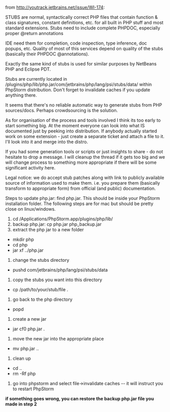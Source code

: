 from http://youtrack.jetbrains.net/issue/WI-174:

STUBS are normal, syntactically correct PHP files that contain function & class signatures, constant definitions, etc. for all built in PHP stuff and most standard extensions. Stubs need to include complete PHPDOC, especially proper @return annotations

IDE need them for completion, code inspection, type inference, doc popups, etc. Quality of most of this services depend on quality of the stubs (basically their PHPDOC @annotations).

Exactly the same kind of stubs is used for similar purposes by NetBeans PHP and Eclipse PDT.

Stubs are currently located in
/plugins/php/lib/php.jar/com/jetbrains/php/lang/psi/stubs/data/ within PhpStorm distribution. Don't forget to invalidate caches if you update anything there.

It seems that there's no reliable automatic way to generate stubs from PHP sources/docs. Perhaps crowdsourcing is the solution.

As for organisation of the process and tools involved I think its too early to start something big.
At the moment everyone can look into what IS documented just by peeking into distribution. If anybody actually started work on some extension - just create a separate ticket and attach a file to it. I'll look into it and merge into the distro.

If you had some generation tools or scripts or just insights to share - do not hesitate to drop a message.
I will cleanup the thread if it gets too big and we will change process to something more appropriate if there will be some significant activity here.

Legal notice: we do accept stub patches along with link to publicly available source of information used to make them. i.e. you prepare them (basically transform to appropriate form) from official (and public) documentation.

Steps to update php.jar:
find php.jar.  This should be inside your PhpStorm installation folder.  The following steps are for mac but should be pretty close on linux/windows.
 1. cd /Applications/PhpStorm.app/plugins/php/lib/
 1. backup php.jar: cp php.jar php_backup.jar
 1. extract the php jar to a new folder
  * mkdir php
  * cd php
  * jar xf ../php.jar
 1. change the stubs directory
  * pushd com/jetbrains/php/lang/psi/stubs/data
 1. copy the stubs you want into this directory
  * cp /path/to/your/stub/file .
 1. go back to the php directory
  * popd
 1. create a new jar
  * jar cf0 php.jar .
 1. move the new jar into the appropriate place
  * mv php.jar ..
 1. clean up
  * cd ..
  * rm -Rf php
 1. go into phpstorm and select file->invalidate caches -- it will instruct you to restart PhpStorm

**if something goes wrong, you can restore the backup php.jar file you made in step 2**


